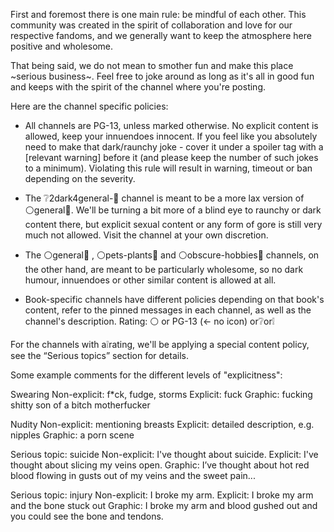 First and foremost there is one main rule: be mindful of each other. This community was created in the spirit of collaboration and love for our respective fandoms, and we generally want to keep the atmosphere here positive and wholesome.

That being said, we do not mean to smother fun and make this place ~serious business~. Feel free to joke around as long as it's all in good fun and keeps with the spirit of the channel where you're posting.

Here are the channel specific policies:

- All channels are PG-13, unless marked otherwise. No explicit content is allowed, keep your innuendoes innocent. If you feel like you absolutely need to make that dark/raunchy joke - cover it under a spoiler tag with a [relevant warning] before it (and please keep the number of such jokes to a minimum). Violating this rule will result in warning, timeout or ban depending on the severity.

- The ❔2dark4general-📓 channel is meant to be a more lax version of ⚪general📓. We'll be turning a bit more of a blind eye to raunchy or dark content there, but explicit sexual content or any form of gore is still very much not allowed. Visit the channel at your own discretion.

- The ⚪general📓 , ⚪pets-plants📓 and ⚪obscure-hobbies📓 channels, on the other hand, are meant to be particularly wholesome, so no dark humour, innuendoes or other similar content is allowed at all.

- Book-specific channels have different policies depending on that book's content, refer to the pinned messages in each channel, as well as the channel's description. Rating: ⚪ or  PG-13 (<- no icon) or❔or❕

For the channels with a❕rating, we'll be applying a special content policy, see the “Serious topics” section for details.

Some example comments for the different levels of "explicitness":

Swearing
Non-explicit: f*ck, fudge, storms
Explicit: fuck
Graphic: fucking shitty son of a bitch motherfucker

Nudity
Non-explicit: mentioning breasts
Explicit: detailed description, e.g. nipples
Graphic: a porn scene

Serious topic: suicide
Non-explicit: I've thought about suicide.
Explicit: I've thought about slicing my veins open.
Graphic: I’ve thought about hot red blood flowing in gusts out of my veins and the sweet pain...

Serious topic: injury
Non-explicit: I broke my arm.
Explicit: I broke my arm and the bone stuck out
Graphic: I broke my arm and blood gushed out and you could see the bone and tendons.